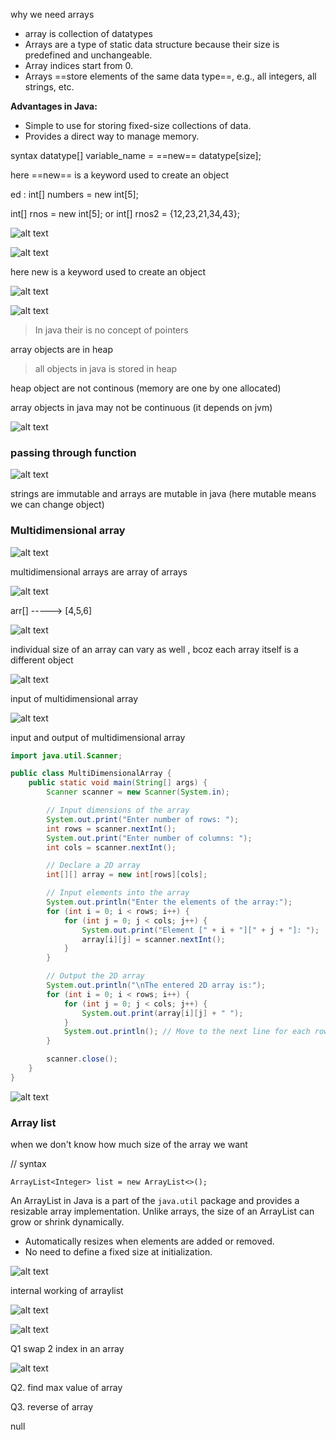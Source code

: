 
why we need arrays

- array is collection of datatypes 
- Arrays are a type of static data structure because their size is predefined and unchangeable.
- Array indices start from 0.
- Arrays ==store elements of the same data type==, e.g., all integers, all strings, etc.

**Advantages in Java:**

- Simple to use for storing fixed-size collections of data.
- Provides a direct way to manage memory.

syntax
datatype[] variable_name = ==new== datatype[size];


here ==new== is a keyword used to create an object


ed : int[] numbers = new int[5];

int[] rnos = new int[5];
or
int[] rnos2 = {12,23,21,34,43};

![alt text](Pastedimage20241119120436.png)

![alt text](Pastedimage20241119120619.png)

here new is a keyword used to create an object

![alt text](Pastedimage20241119120751.png)

![alt text](Pastedimage20241119120813.png)

> In java their is no concept of pointers 

array objects are in heap

> all objects in java is stored in heap

heap object are not continous (memory are one by one allocated)

array objects  in java may not be continuous (it depends on jvm)


![alt text](Pastedimage20241119122520.png)


### passing through function

![alt text](Pastedimage20241119122826.png)
 
strings are immutable and arrays are mutable in java (here mutable means we can change object) 

### Multidimensional array

 ![alt text](Pastedimage20241119123237.png)

multidimensional arrays are array of arrays 


![alt text](Pastedimage20241119133407.png)

arr[] -----> [4,5,6]

![alt text](Pastedimage20241119133500.png)



individual size of an array can vary as well , bcoz  each array itself is a different object 


![alt text](Pastedimage20241119133949.png) 

input of multidimensional array

![alt text](Pastedimage20241119140517.png)


input and output of multidimensional array

```java
import java.util.Scanner;

public class MultiDimensionalArray {
    public static void main(String[] args) {
        Scanner scanner = new Scanner(System.in);

        // Input dimensions of the array
        System.out.print("Enter number of rows: ");
        int rows = scanner.nextInt();
        System.out.print("Enter number of columns: ");
        int cols = scanner.nextInt();

        // Declare a 2D array
        int[][] array = new int[rows][cols];

        // Input elements into the array
        System.out.println("Enter the elements of the array:");
        for (int i = 0; i < rows; i++) {
            for (int j = 0; j < cols; j++) {
                System.out.print("Element [" + i + "][" + j + "]: ");
                array[i][j] = scanner.nextInt();
            }
        }

        // Output the 2D array
        System.out.println("\nThe entered 2D array is:");
        for (int i = 0; i < rows; i++) {
            for (int j = 0; j < cols; j++) {
                System.out.print(array[i][j] + " ");
            }
            System.out.println(); // Move to the next line for each row
        }

        scanner.close();
    }
}

```



![alt text](Pastedimage20241119142537.png)

### Array list

when we don't know how much size of the array we want

// syntax

```
ArrayList<Integer> list = new ArrayList<>();
```


An ArrayList in Java is a part of the `java.util` package and provides a resizable array implementation. Unlike arrays, the size of an ArrayList can grow or shrink dynamically.

- Automatically resizes when elements are added or removed.
- No need to define a fixed size at initialization.

![alt text](Pastedimage20241119143637.png)


internal working of arraylist

![alt text](Pastedimage20241119143937.png)


![alt text](Pastedimage20241119144049.png)



Q1 swap 2 index in an array

![alt text](Pastedimage20241119151147.png)


Q2. find max value of array

Q3. reverse of array


null